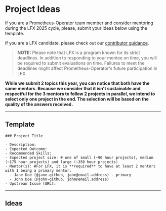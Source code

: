 # Project Ideas

If you are a Prometheus-Operator team member and consider mentoring during the LFX 2025 cycle, please, submit your ideas below using the template.

If you are a LFX candidate, please check out our [contributor guidance](../contributor_guidelines.md).


> **NOTE:** Please note that LFX is a program known for its strict deadlines. In addition to responding to your mentee on time, you will be required to submit evaluations on time. Failures to meet the deadlines might affect Prometheus-Operator's future participation in LFX.


**While we submit 2 topics this year, you can notice that both have the same mentors. Because we consider that it isn't sustainable and respectful for the 3 mentors to follow 2 projects in parallel, we intend to select only one project in the end. The selection will be based on the quality of the answers received.**

---

## Template

```
### Project Title

- Description:
- Expected Outcome:
- Recommended Skills:
- Expected project size: # one of small (~90 hour projects), medium (~175 hour projects) and large (~350 hour projects)
- Mentor(s): #For LFX, it is **required** to have at least 2 mentors with 1 being a primary mentor.
  - Jane Doe (@jane-github, jane@email.address) - primary
  - John Doe (@john-github, john@email.address)
- Upstream Issue (URL):
```

---

## Ideas

